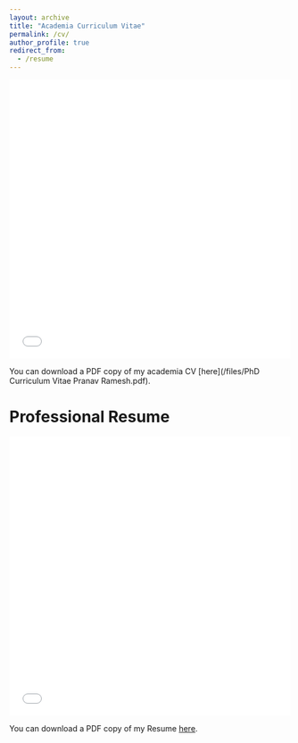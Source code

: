 ```yaml
---
layout: archive
title: "Academia Curriculum Vitae"
permalink: /cv/
author_profile: true
redirect_from:
  - /resume
---
```


<iframe src="/files/PhD Curriculum Vitae Pranav Ramesh.pdf" width="100%" height="500" frameborder="no" border="0" marginwidth="0" marginheight="0"></iframe>

You can download a PDF copy of my academia CV [here](/files/PhD Curriculum Vitae Pranav Ramesh.pdf).

# Professional Resume

<iframe src="/files/PR_Resume.pdf" width="100%" height="500" frameborder="no" border="0" marginwidth="0" marginheight="0"></iframe>

You can download a PDF copy of my Resume [here](/files/PR_Resume.pdf).
